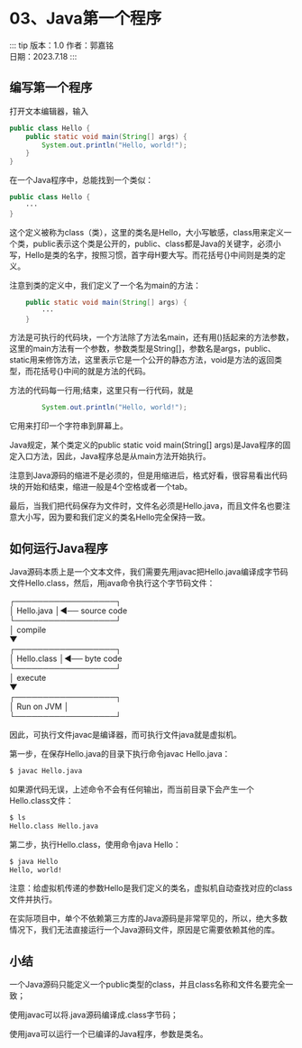 # 03、Java第一个程序

::: tip 版本：1.0
作者：郭嘉铭
</br>
日期：2023.7.18
:::

## 编写第一个程序

打开文本编辑器，输入

```java
public class Hello {
    public static void main(String[] args) {
        System.out.println("Hello, world!");
    }
}
```

在一个Java程序中，总能找到一个类似：

```java
public class Hello {
	···
}
```

这个定义被称为class（类），这里的类名是Hello，大小写敏感，class用来定义一个类，public表示这个类是公开的，public、class都是Java的关键字，必须小写，Hello是类的名字，按照习惯，首字母H要大写。而花括号{}中间则是类的定义。

注意到类的定义中，我们定义了一个名为main的方法：

```java
    public static void main(String[] args) {
        ···
    }
```

方法是可执行的代码块，一个方法除了方法名main，还有用()括起来的方法参数，这里的main方法有一个参数，参数类型是String[]，参数名是args，public、static用来修饰方法，这里表示它是一个公开的静态方法，void是方法的返回类型，而花括号{}中间的就是方法的代码。

方法的代码每一行用;结束，这里只有一行代码，就是

```java
		System.out.println("Hello, world!");
```

它用来打印一个字符串到屏幕上。

Java规定，某个类定义的public static void main(String[] args)是Java程序的固定入口方法，因此，Java程序总是从main方法开始执行。

注意到Java源码的缩进不是必须的，但是用缩进后，格式好看，很容易看出代码块的开始和结束，缩进一般是4个空格或者一个tab。

最后，当我们把代码保存为文件时，文件名必须是Hello.java，而且文件名也要注意大小写，因为要和我们定义的类名Hello完全保持一致。

## 如何运行Java程序

Java源码本质上是一个文本文件，我们需要先用javac把Hello.java编译成字节码文件Hello.class，然后，用java命令执行这个字节码文件：

┌──────────────────┐</br>
│    Hello.java    │◀── source code</br>
└──────────────────┘</br>
          │ compile</br>
          ▼</br>
┌──────────────────┐</br>
│   Hello.class    │◀── byte code</br>
└──────────────────┘</br>
          │ execute</br>
          ▼</br>
┌──────────────────┐</br>
│    Run on JVM    │</br>
└──────────────────┘</br>

因此，可执行文件javac是编译器，而可执行文件java就是虚拟机。

第一步，在保存Hello.java的目录下执行命令javac Hello.java：

```txt
$ javac Hello.java
```

如果源代码无误，上述命令不会有任何输出，而当前目录下会产生一个Hello.class文件：

```txt
$ ls
Hello.class	Hello.java
```

第二步，执行Hello.class，使用命令java Hello：

```txt
$ java Hello
Hello, world!
```

注意：给虚拟机传递的参数Hello是我们定义的类名，虚拟机自动查找对应的class文件并执行。

在实际项目中，单个不依赖第三方库的Java源码是非常罕见的，所以，绝大多数情况下，我们无法直接运行一个Java源码文件，原因是它需要依赖其他的库。

## 小结
一个Java源码只能定义一个public类型的class，并且class名称和文件名要完全一致；

使用javac可以将.java源码编译成.class字节码；

使用java可以运行一个已编译的Java程序，参数是类名。